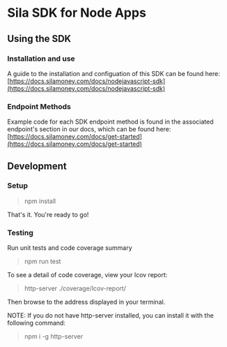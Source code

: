 # Sila SDK for Node Apps

## Using the SDK
### Installation and use
A guide to the installation and configuation of this SDK can be found here: [https://docs.silamoney.com/docs/nodejavascript-sdk](https://docs.silamoney.com/docs/nodejavascript-sdk)

### Endpoint Methods
Example code for each SDK endpoint method is found in the associated endpoint's section in our docs, which can be found here: [https://docs.silamoney.com/docs/get-started](https://docs.silamoney.com/docs/get-started)

## Development

### Setup

> npm install

That's it. You're ready to go!

### Testing

Run unit tests and code coverage summary

> npm run test

To see a detail of code coverage, view your lcov report:

> http-server ./coverage/lcov-report/

Then browse to the address displayed in your terminal.

NOTE: If you do not have http-server installed, you can install it with the following command:

> npm i -g http-server
